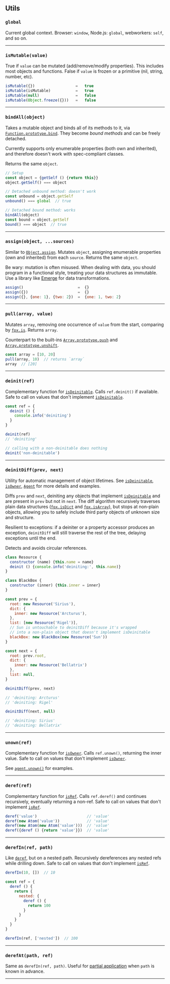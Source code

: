 ## Utils

### `global`

Current global context. Browser: `window`, Node.js: `global`, webworkers: `self`, and so on.

---

### `isMutable(value)`

True if `value` can be mutated (add/remove/modify properties). This includes
most objects and functions. False if `value` is frozen or a primitive (nil,
string, number, etc).

```js
isMutable({})                  =   true
isMutable(isMutable)           =   true
isMutable(null)                =   false
isMutable(Object.freeze({}))   =   false
```

---

### `bindAll(object)`

Takes a mutable object and binds all of its methods to it, via
[`Function.prototype.bind`](https://developer.mozilla.org/en-US/docs/Web/JavaScript/Reference/Global_Objects/Function/bind).
They become _bound methods_ and can be freely detached.

Currently supports only enumerable properties (both own and inherited), and
therefore doesn't work with spec-compliant classes.

Returns the same `object`.

```js
// Setup
const object = {getSelf () {return this}}
object.getSelf() === object

// Detached unbound method: doesn't work
const unbound = object.getSelf
unbound() === global  // true

// Detached bound method: works
bindAll(object)
const bound = object.getSelf
bound() === object  // true
```

---

### `assign(object, ...sources)`

Similar to
[`Object.assign`](https://developer.mozilla.org/en-US/docs/Web/JavaScript/Reference/Global_Objects/Object/assign).
Mutates `object`, assigning enumerable properties (own and inherited) from each
`source`. Returns the same `object`.

Be wary: mutation is often misused. When dealing with data, you should program
in a functional style, treating your data structures as immutable. Use a library
like [Emerge](https://github.com/Mitranim/emerge) for data transformations.

```js
assign()                        =  {}
assign({})                      =  {}
assign({}, {one: 1}, {two: 2})  =  {one: 1, two: 2}
```

---

### `pull(array, value)`

Mutates `array`, removing one occurrence of `value` from the start, comparing by
[`fpx.is`](https://mitranim.com/fpx/#-is-one-other-). Returns `array`.

Counterpart to the built-ins
[`Array.prototype.push`](https://developer.mozilla.org/en-US/docs/Web/JavaScript/Reference/Global_Objects/Array/push)
and
[`Array.prototype.unshift`](https://developer.mozilla.org/en-US/docs/Web/JavaScript/Reference/Global_Objects/Array/unshift).

```js
const array = [10, 20]
pull(array, 10)  // returns `array`
array  // [20]
```

---

### `deinit(ref)`

Complementary function for [`isDeinitable`](#-isdeinitable-value-). Calls
`ref.deinit()` if available. Safe to call on values that don't implement
[`isDeinitable`](#-isdeinitable-value-).

```js
const ref = {
  deinit () {
    console.info('deiniting')
  }
}

deinit(ref)
// 'deiniting'

// calling with a non-deinitable does nothing
deinit('non-deinitable')
```

---

### `deinitDiff(prev, next)`

Utility for automatic management of object lifetimes. See
[`isDeinitable`](#-isdeinitable-value-), [`isOwner`](#-isowner-value-),
[`Agent`](#-agent-value-) for more details and examples.

Diffs `prev` and `next`, deiniting any objects that implement
[`isDeinitable`](#-isdeinitable-value-) and are present in `prev` but not in
`next`. The diff algorithm recursively traverses plain data structures
([`fpx.isDict`](https://mitranim.com/fpx/#-isdict-value-) and
[`fpx.isArray`](https://mitranim.com/fpx/#-isarray-value-)), but stops at
non-plain objects, allowing you to safely include third party objects of unknown
size and structure.

Resilient to exceptions: if a deiniter or a property accessor produces an
exception, `deinitDiff` will still traverse the rest of the tree, delaying
exceptions until the end.

Detects and avoids circular references.

```js
class Resource {
  constructor (name) {this.name = name}
  deinit () {console.info('deiniting:', this.name)}
}

class BlackBox {
  constructor (inner) {this.inner = inner}
}

const prev = {
  root: new Resource('Sirius'),
  dict: {
    inner: new Resource('Arcturus'),
  },
  list: [new Resource('Rigel')],
  // Sun is untouchable to deinitDiff because it's wrapped
  // into a non-plain object that doesn't implement isDeinitable
  blackBox: new BlackBox(new Resource('Sun'))
}

const next = {
  root: prev.root,
  dict: {
    inner: new Resource('Bellatrix')
  },
  list: null,
}

deinitDiff(prev, next)

// 'deiniting: Arcturus'
// 'deiniting: Rigel'

deinitDiff(next, null)

// 'deiniting: Sirius'
// 'deiniting: Bellatrix'
```

---

### `unown(ref)`

Complementary function for [`isOwner`](#-isowner-value-). Calls `ref.unown()`,
returning the inner value. Safe to call on values that don't implement
[`isOwner`](#-isowner-value-).

See [`agent.unown()`](#-agent-unown-) for examples.

---

### `deref(ref)`

Complementary function for [`isRef`](#-isref-value-). Calls `ref.deref()` and
continues recursively, eventually returning a non-ref. Safe to call on values
that don't implement [`isRef`](#-isref-value-).

```js
deref('value')                      // 'value'
deref(new Atom('value'))            // 'value'
deref(new Atom(new Atom('value')))  // 'value'
deref({deref () {return 'value'}})  // 'value'
```

---

### `derefIn(ref, path)`

Like [`deref`](#-deref-ref-), but on a nested path. Recursively dereferences any
nested refs while drilling down. Safe to call on values that don't implement
[`isRef`](#-isref-value-).

```js
derefIn(10, [])  // 10

const ref = {
  deref () {
    return {
      nested: {
        deref () {
          return 100
        }
      }
    }
  }
}

derefIn(ref, ['nested'])  // 100
```

---

### `derefAt(path, ref)`

Same as `derefIn(ref, path)`. Useful for
[partial application](https://mitranim.com/fpx/#-bind-fun-args-)
when `path` is known in advance.

---
